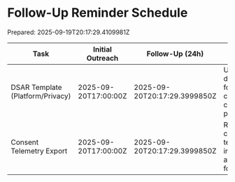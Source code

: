 # Follow-Up Reminder Schedule

Prepared: 2025-09-19T20:17:29.4109981Z

| Task | Initial Outreach | Follow-Up (24h) | Notes |
| --- | --- | --- | --- |
| DSAR Template (Platform/Privacy) | 2025-09-20T17:00:00Z | 2025-09-20T20:17:29.3999850Z | Use outreach drafts in this folder; capture confirmations per log |
| Consent Telemetry Export | 2025-09-20T17:00:00Z | 2025-09-20T20:17:29.3999850Z | Reference consent telemetry instructions and evidence folder |